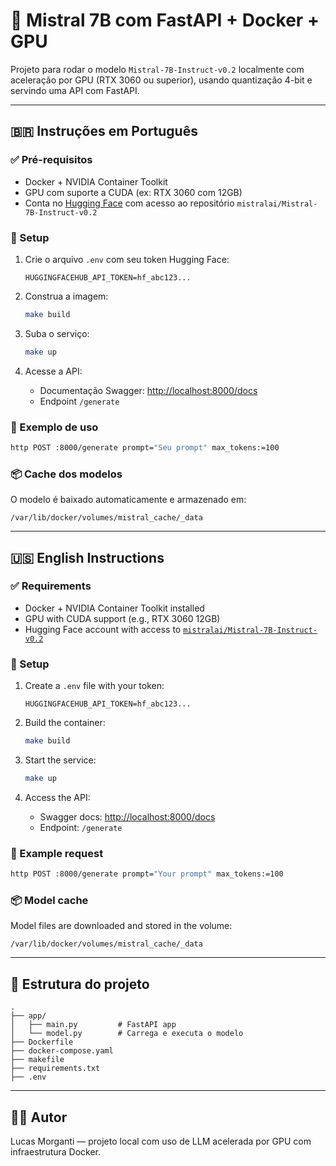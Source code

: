 # 🧠 Mistral 7B com FastAPI + Docker + GPU

Projeto para rodar o modelo `Mistral-7B-Instruct-v0.2` localmente com aceleração por GPU (RTX 3060 ou superior), usando quantização 4-bit e servindo uma API com FastAPI.

---

## 🇧🇷 Instruções em Português

### ✅ Pré-requisitos

- Docker + NVIDIA Container Toolkit
- GPU com suporte a CUDA (ex: RTX 3060 com 12GB)
- Conta no [Hugging Face](https://huggingface.co/) com acesso ao repositório `mistralai/Mistral-7B-Instruct-v0.2`

### 🔧 Setup

1. Crie o arquivo `.env` com seu token Hugging Face:
   ```
   HUGGINGFACEHUB_API_TOKEN=hf_abc123...
   ```

2. Construa a imagem:
   ```bash
   make build
   ```

3. Suba o serviço:
   ```bash
   make up
   ```

4. Acesse a API:
   - Documentação Swagger: [http://localhost:8000/docs](http://localhost:8000/docs)
   - Endpoint `/generate`

### 🧪 Exemplo de uso

```bash
http POST :8000/generate prompt="Seu prompt" max_tokens:=100
```

### 📦 Cache dos modelos

O modelo é baixado automaticamente e armazenado em:

```
/var/lib/docker/volumes/mistral_cache/_data
```

---

## 🇺🇸 English Instructions

### ✅ Requirements

- Docker + NVIDIA Container Toolkit installed
- GPU with CUDA support (e.g., RTX 3060 12GB)
- Hugging Face account with access to [`mistralai/Mistral-7B-Instruct-v0.2`](https://huggingface.co/mistralai/Mistral-7B-Instruct-v0.2)

### 🔧 Setup

1. Create a `.env` file with your token:
   ```
   HUGGINGFACEHUB_API_TOKEN=hf_abc123...
   ```

2. Build the container:
   ```bash
   make build
   ```

3. Start the service:
   ```bash
   make up
   ```

4. Access the API:
   - Swagger docs: [http://localhost:8000/docs](http://localhost:8000/docs)
   - Endpoint: `/generate`

### 🧪 Example request

```bash
http POST :8000/generate prompt="Your prompt" max_tokens:=100
```

### 📦 Model cache

Model files are downloaded and stored in the volume:

```
/var/lib/docker/volumes/mistral_cache/_data
```

---

## 📂 Estrutura do projeto

```
.
├── app/
│   ├── main.py         # FastAPI app
│   └── model.py        # Carrega e executa o modelo
├── Dockerfile
├── docker-compose.yaml
├── makefile
├── requirements.txt
├── .env
```

---

## 👨‍💻 Autor

Lucas Morganti — projeto local com uso de LLM acelerada por GPU com infraestrutura Docker.